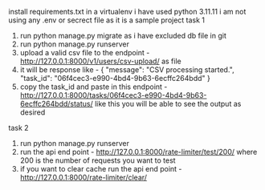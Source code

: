 install requirements.txt in a virtualenv i have used python 3.11.11
i am not using any .env or secrect file as it is a sample project 
task 1 
1. run python manage.py migrate as i have excluded db file in git
2. run python manage.py runserver 
3. upload a valid csv file to the endpoint - http://127.0.0.1:8000/v1/users/csv-upload/ as file 
4. it will be response like  - {
  "message": "CSV processing started.",
  "task_id": "06f4cec3-e990-4bd4-9b63-6ecffc264bdd"
}
5. copy the task_id and paste in this endpoint - http://127.0.0.1:8000/tasks/06f4cec3-e990-4bd4-9b63-6ecffc264bdd/status/
  like this 
you will be able to see the output as desired

task 2 
1. run python manage.py runserver
2. run the api end point - http://127.0.0.1:8000/rate-limiter/test/200/ where 200 is the number of requests you want to test
3. if you want to clear cache run the api end point - http://127.0.0.1:8000/rate-limiter/clear/


